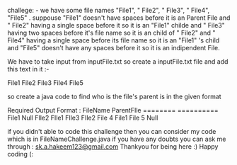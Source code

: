 challege: - we have some file names "File1", " File2", "  File3", " File4", "File5" .
suppouse "File1" doesn't have spaces before it is an Parent File
and " File2" having a single space before it so it is an "File1" childe
and "  File3" having two spaces before it's file name  so it is an child of " File2" 
and " File4" having a single space before its file name so it is an "File1" 's child
and "File5" doesn't have any spaces before it so it is an indipendent File.

We have to take input from inputFile.txt
so create a inputFile.txt file
and add this text in it :-

File1 
 File2 
  File3
 File4
File5

so create a java code to find who is the file's parent is  in the given format

Required Output Format :
FileName        ParentFIle
========        ==========
File1               Null
FIle2               FIle1
FIle3               FIle2
File 4              File1
File 5              Null



if you didn't able to code this challenge then you can consider my code which is in FileNameChallenge.java
if you have any doubts you can ask me through : sk.a.hakeem123@gmail.com
Thankyou for being here :)
Happy coding (: